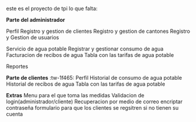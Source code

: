 este es el proyecto de tpi
lo que falta:

**Parte del administrador**

 Perfil
 Registro y gestion de clientes
 Registro y gestion de cantones
 Registro y Gestion de usuarios

 Servicio de agua potable
 Registrar y gestionar consumo de agua
 Facturacion de recibos de agua
 Tabla con las tarifas de agua potable

 Reportes
 
 **Parte de clientes** :tw-1f465:
 Perfil
 Historial de consumo de agua potable
 Historial de recibos de agua
 Tabla con las tarifas de agua potable

 **Extras**
 Menu para el que toma las medidas
 Validacion de login(administrador/cliente)
Recuperacion por medio de correo
encriptar contraseña
 formulario para que los clientes se regsitren si no tienen su cuenta
